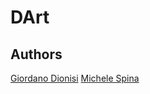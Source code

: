 # DArt

## Authors
[Giordano Dionisi](https://github.com/Giordano99)
[Michele Spina](https://github.com/MichaelPlug)
